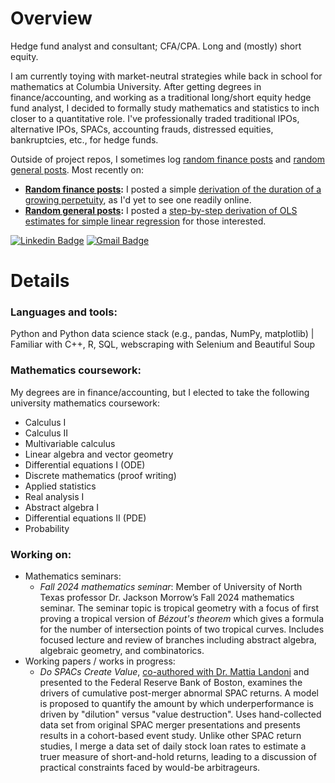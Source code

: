# Overview

Hedge fund analyst and consultant; CFA/CPA. Long and (mostly) short equity.

I am currently toying with market-neutral strategies while back in school for mathematics at Columbia University. After getting degrees in finance/accounting, and working as a traditional long/short equity hedge fund analyst, I decided to formally study mathematics and statistics to inch closer to a quantitative role. I've professionally traded traditional IPOs, alternative IPOs, SPACs, accounting frauds, distressed equities, bankruptcies, etc., for hedge funds.

Outside of project repos, I sometimes log [random finance posts](https://github.com/limits-to-arbitrage/random-finance-posts) and [random general posts](https://github.com/limits-to-arbitrage/random-posts). Most recently on:
* **[Random finance posts](https://github.com/limits-to-arbitrage/random-finance-posts):** I posted a simple [derivation of the duration of a growing perpetuity](https://github.com/limits-to-arbitrage/random-finance-posts/blob/main/duration-growing-perpetuity.ipynb), as I'd yet to see one readily online.
* **[Random general posts](https://github.com/limits-to-arbitrage/random-posts):** I posted a [step-by-step derivation of OLS estimates for simple linear regression](https://github.com/limits-to-arbitrage/random-posts/blob/main/simple_regression_ols.ipynb) for those interested.

[![Linkedin Badge](https://img.shields.io/badge/-Michael_Bianez-blue?style=flat-square&logo=Linkedin&logoColor=white&link=https://www.linkedin.com/in/michaelbianez//)](https://www.linkedin.com/in/michaelbianez/) [![Gmail Badge](https://img.shields.io/badge/-michaelbianez@gmail.com-c14438?style=flat-square&logo=Gmail&logoColor=white&link=mailto:michaelbianez@gmail.com)](mailto:michaelbianez@gmail.com)

# Details

### **Languages and tools:**
Python and Python data science stack (e.g., pandas, NumPy, matplotlib) | Familiar with C++, R, SQL, webscraping with Selenium and Beautiful Soup

### **Mathematics coursework:**
My degrees are in finance/accounting, but I elected to take the following university mathematics coursework:
* Calculus I
* Calculus II
* Multivariable calculus
* Linear algebra and vector geometry
* Differential equations I (ODE)
* Discrete mathematics (proof writing)
* Applied statistics
* Real analysis I
* Abstract algebra I
* Differential equations II (PDE)
* Probability

### **Working on:**
* Mathematics seminars:
  * *Fall 2024 mathematics seminar*: Member of University of North Texas professor Dr. Jackson Morrow’s Fall 2024 mathematics seminar. The seminar topic is tropical geometry with a focus of first proving a tropical version of *Bézout's theorem* which gives a formula for the number of intersection points of two tropical curves. Includes focused lecture and review of branches including abstract algebra, algebraic geometry, and combinatorics.
* Working papers / works in progress:
  * *Do SPACs Create Value*, [co-authored with Dr. Mattia Landoni](http://www.mattialandoni.com/research/) and presented to the Federal Reserve Bank of Boston, examines the drivers of cumulative post-merger abnormal SPAC returns. A model is proposed to quantify the amount by which underperformance is driven by "dilution" versus "value destruction". Uses hand-collected data set from original SPAC merger presentations and presents results in a cohort-based event study. Unlike other SPAC return studies, I merge a data set of daily stock loan rates to estimate a truer measure of short-and-hold returns, leading to a discussion of practical constraints faced by would-be arbitrageurs.
